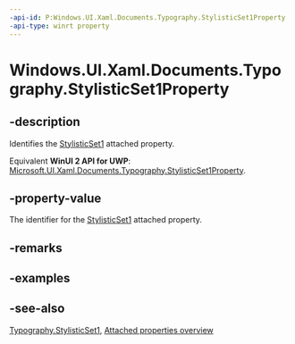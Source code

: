 ```yaml
---
-api-id: P:Windows.UI.Xaml.Documents.Typography.StylisticSet1Property
-api-type: winrt property
---
```


<!-- Property syntax
public Windows.UI.Xaml.DependencyProperty StylisticSet1Property { get; }
-->

# Windows.UI.Xaml.Documents.Typography.StylisticSet1Property

## -description
Identifies the [StylisticSet1](typography_stylisticset1.md) attached property.

Equivalent **WinUI 2 API for UWP**: [Microsoft.UI.Xaml.Documents.Typography.StylisticSet1Property](/windows/winui/api/microsoft.ui.xaml.documents.typography.stylisticset1property).

## -property-value
The identifier for the [StylisticSet1](typography_stylisticset1.md) attached property.

## -remarks

## -examples

## -see-also

[Typography.StylisticSet1](typography_stylisticset1.md), [Attached properties overview](/windows/uwp/xaml-platform/attached-properties-overview)
